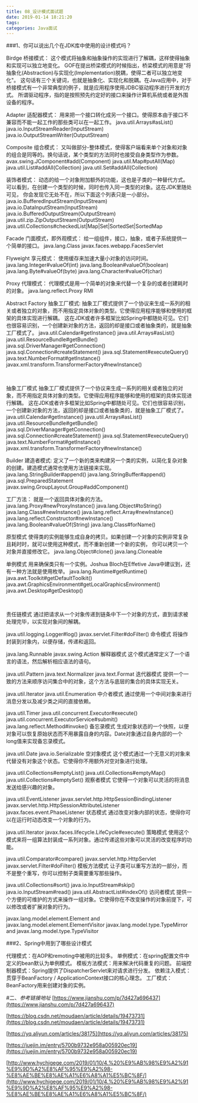 ```yaml
---
title: 08_设计模式面试题
date: 2019-01-14 18:21:20
tags:
categories: Java面试
---
```

###1、你可以说出几个在JDK库中使用的设计模式吗？

Birdge 桥接模式：
这个模式将抽象和抽象操作的实现进行了解耦，这样使得抽象和实现可以独立地变化。
GOF在提出桥梁模式的时候指出，桥梁模式的用意是"将抽象化(Abstraction)与实现化(Implementation)脱耦，使得二者可以独立地变化"。
这句话有三个关键词，也就是抽象化、实现化和脱耦。在Java应用中，对于桥接模式有一个非常典型的例子，就是应用程序使用JDBC驱动程序进行开发的方式。
所谓驱动程序，指的是按照预先约定好的接口来操作计算机系统或者是外围设备的程序。

Adapter 适配器模式：
用来把一个接口转化成另一个接口。使得原本由于接口不兼容而不能一起工作的那些类可以在一起工作。
java.util.Arrays#asList()
java.io.InputStreamReader(InputStream)
java.io.OutputStreamWriter(OutputStream)

Composite 组合模式：
又叫做部分-整体模式，使得客户端看来单个对象和对象的组合是同等的。换句话说，某个类型的方法同时也接受自身类型作为参数。
avax.swing.JComponent#add(Component)
java.util.Map#putAll(Map)
java.util.List#addAll(Collection)
java.util.Set#addAll(Collection)

装饰者模式：
动态的给一个对象附加额外的功能，这也是子类的一种替代方式。可以看到，在创建一个类型的时候，同时也传入同一类型的对象。这在JDK里随处可见，
你会发现它无处不在，所以下面这个列表只是一小部分。
java.io.BufferedInputStream(InputStream)
java.io.DataInputStream(InputStream)
java.io.BufferedOutputStream(OutputStream)
java.util.zip.ZipOutputStream(OutputStream)
java.util.Collections#checkedList|Map|Set|SortedSet|SortedMap

Facade 门面模式，即外观模式：
给一组组件，接口，抽象，或者子系统提供一个简单的接口。
java.lang.Class
javax.faces.webapp.FacesServlet

Flyweight 享元模式：
使用缓存来加速大量小对象的访问时间。
java.lang.Integer#valueOf(int)
java.lang.Boolean#valueOf(boolean)
java.lang.Byte#valueOf(byte)
java.lang.Character#valueOf(char)

Proxy 代理模式：
代理模式是用一个简单的对象来代替一个复杂的或者创建耗时的对象。
java.lang.reflect.Proxy
RMI

Abstract Factory 抽象工厂模式:
抽象工厂模式提供了一个协议来生成一系列的相关或者独立的对象，而不用指定具体对象的类型。它使得应用程序能够和使用的框架的具体实现进行解耦。
这在JDK或者许多框架比如Spring中都随处可见。它们也很容易识别，一个创建新对象的方法，返回的却是接口或者抽象类的，就是抽象工厂模式了。
java.util.Calendar#getInstance()
java.util.Arrays#asList()
java.util.ResourceBundle#getBundle()
java.sql.DriverManager#getConnection()
java.sql.Connection#createStatement()
java.sql.Statement#executeQuery()
java.text.NumberFormat#getInstance()
javax.xml.transform.TransformerFactory#newInstance()


​	 

抽象工厂模式
抽象工厂模式提供了一个协议来生成一系列的相关或者独立的对象，而不用指定具体对象的类型。它使得应用程序能够和使用的框架的具体实现进行解耦。
这在JDK或者许多框架比如Spring中都随处可见。它们也很容易识别，一个创建新对象的方法，返回的却是接口或者抽象类的，就是抽象工厂模式了。
java.util.Calendar#getInstance()
java.util.Arrays#asList()
java.util.ResourceBundle#getBundle()
java.sql.DriverManager#getConnection()
java.sql.Connection#createStatement()
java.sql.Statement#executeQuery()
java.text.NumberFormat#getInstance()
javax.xml.transform.TransformerFactory#newInstance()

Builder 建造者模式:
定义了一个新的类来构建另一个类的实例，以简化复杂对象的创建。建造模式通常也使用方法链接来实现。
java.lang.StringBuilder#append()
java.lang.StringBuffer#append()
java.sql.PreparedStatement
javax.swing.GroupLayout.Group#addComponent()

工厂方法：
就是一个返回具体对象的方法。
java.lang.Proxy#newProxyInstance()
java.lang.Object#toString()
java.lang.Class#newInstance()
java.lang.reflect.Array#newInstance()
java.lang.reflect.Constructor#newInstance()
java.lang.Boolean#valueOf(String)
java.lang.Class#forName()

原型模式
使得类的实例能够生成自身的拷贝。如果创建一个对象的实例非常复杂且耗时时，就可以使用这种模式，而不重新创建一个新的实例，
你可以拷贝一个对象并直接修改它。
java.lang.Object#clone()
java.lang.Cloneable

单例模式
用来确保类只有一个实例。Joshua Bloch在Effetive Java中建议到，还有一种方法就是使用枚举。
java.lang.Runtime#getRuntime()
java.awt.Toolkit#getDefaultToolkit()
java.awt.GraphicsEnvironment#getLocalGraphicsEnvironment()
java.awt.Desktop#getDesktop()


​	 

责任链模式
通过把请求从一个对象传递到链条中下一个对象的方式，直到请求被处理完毕，以实现对象间的解耦。

java.util.logging.Logger#log()
javax.servlet.Filter#doFilter()
命令模式
将操作封装到对象内，以便存储，传递和返回。

java.lang.Runnable
javax.swing.Action
解释器模式
这个模式通常定义了一个语言的语法，然后解析相应语法的语句。

java.util.Pattern
java.text.Normalizer
java.text.Format
迭代器模式
提供一个一致的方法来顺序访问集合中的对象，这个方法与底层的集合的具体实现无关。

java.util.Iterator
java.util.Enumeration
中介者模式
通过使用一个中间对象来进行消息分发以及减少类之间的直接依赖。

java.util.Timer
java.util.concurrent.Executor#execute()
java.util.concurrent.ExecutorService#submit()
java.lang.reflect.Method#invoke()
备忘录模式
生成对象状态的一个快照，以便对象可以恢复原始状态而不用暴露自身的内容。Date对象通过自身内部的一个long值来实现备忘录模式。

java.util.Date
java.io.Serializable
空对象模式
这个模式通过一个无意义的对象来代替没有对象这个状态。它使得你不用额外对空对象进行处理。

java.util.Collections#emptyList()
java.util.Collections#emptyMap()
java.util.Collections#emptySet()
观察者模式
它使得一个对象可以灵活的将消息发送给感兴趣的对象。

java.util.EventListener
javax.servlet.http.HttpSessionBindingListener
javax.servlet.http.HttpSessionAttributeListener
javax.faces.event.PhaseListener
状态模式
通过改变对象内部的状态，使得你可以在运行时动态改变一个对象的行为。

java.util.Iterator
javax.faces.lifecycle.LifeCycle#execute()
策略模式
使用这个模式来将一组算法封装成一系列对象。通过传递这些对象可以灵活的改变程序的功能。

java.util.Comparator#compare()
javax.servlet.http.HttpServlet
javax.servlet.Filter#doFilter()
模板方法模式
让子类可以重写方法的一部分，而不是整个重写，你可以控制子类需要重写那些操作。

java.util.Collections#sort()
java.io.InputStream#skip()
java.io.InputStream#read()
java.util.AbstractList#indexOf()
访问者模式
提供一个方便的可维护的方式来操作一组对象。它使得你在不改变操作的对象前提下，可以修改或者扩展对象的行为。

javax.lang.model.element.Element and javax.lang.model.element.ElementVisitor
javax.lang.model.type.TypeMirror and javax.lang.model.type.TypeVisitor



###2、Spring中用到了哪些设计模式

代理模式：在AOP和remoting中被用的比较多。
单例模式：在spring配置文件中定义的bean默认为单例模式。
模板方法模式：用来解决代码重复的问题。
前端控制器模式：Spring提供了DispatcherServlet来对请求进行分发。
依赖注入模式：贯穿于BeanFactory / ApplicationContext接口的核心理念。
工厂模式：BeanFactory用来创建对象的实例。

#二、*参考链接地址*
[https://www.jianshu.com/p/7d427a696437](https://www.jianshu.com/p/7d427a696437)

[https://blog.csdn.net/moudaen/article/details/19473731](https://blog.csdn.net/moudaen/article/details/19473731)

[https://yq.aliyun.com/articles/38175](https://yq.aliyun.com/articles/38175)

[https://juejin.im/entry/5700b9732e958a005920ec19](https://juejin.im/entry/5700b9732e958a005920ec19)

[http://www.hychigege.com/2019/01/10/4.%20%E9%AB%98%E9%A2%91%E9%9D%A2%E8%AF%95%E9%A2%98-%E8%AE%BE%E8%AE%A1%E6%A8%A1%E5%BC%8F/](http://www.hychigege.com/2019/01/10/4.%20%E9%AB%98%E9%A2%91%E9%9D%A2%E8%AF%95%E9%A2%98-%E8%AE%BE%E8%AE%A1%E6%A8%A1%E5%BC%8F/)